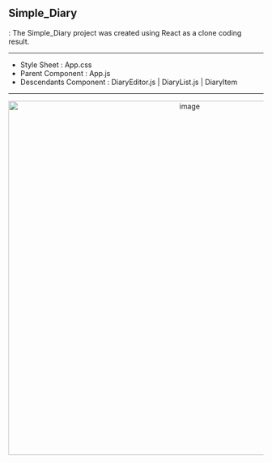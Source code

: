 <h2>Simple_Diary</h2>

: The Simple_Diary project was created using React as a clone coding result.

---
* Style Sheet : App.css
* Parent Component : App.js
  <br>
* Descendants Component : DiaryEditor.js | DiaryList.js | DiaryItem 
---


<div align="center">
<img width="700" alt="image" src="https://user-images.githubusercontent.com/89649741/184600389-edef2489-a550-4632-bcbe-633808e0e7bf.png" >
</div>

